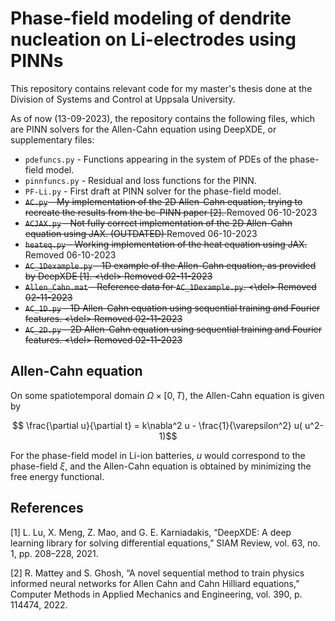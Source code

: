 # Phase-field modeling of dendrite nucleation on Li-electrodes using PINNs

This repository contains relevant code for my master's thesis done at the Division of Systems and Control at Uppsala University.

As of now (13-09-2023), the repository contains the following files, which are PINN solvers for the Allen-Cahn equation using DeepXDE, or supplementary files:

- `pdefuncs.py` - Functions appearing in the system of PDEs of the phase-field model.
- `pinnfuncs.py` - Residual and loss functions for the PINN. 
- `PF-Li.py` - First draft at PINN solver for the phase-field model.
- <del> `AC.py` - My implementation of the 2D Allen-Cahn equation, trying to recreate the results from the bc-PINN paper [2]. </del>  Removed 06-10-2023
-  <del> `ACJAX.py` - Not fully correct implementation of the 2D Allen-Cahn equation using JAX. (OUTDATED) </del> Removed 06-10-2023
-  <del> `heateq.py` - Working implementation of the heat equation using JAX. </del> Removed 06-10-2023
- <del> `AC_1Dexample.py` - 1D example of the Allen-Cahn equation, as provided by DeepXDE [1]. <\del> Removed 02-11-2023
- <del> `Allen_Cahn.mat` - Reference data for `AC_1Dexample.py`. <\del> Removed 02-11-2023
- <del> `AC_1D.py` - 1D Allen-Cahn equation using sequential training and Fourier features. <\del> Removed 02-11-2023
- <del> `AC_2D.py` - 2D Allen-Cahn equation using sequential training and Fourier features. <\del> Removed 02-11-2023

## Allen-Cahn equation

On some spatiotemporal domain $\Omega \times [0,T)$, the Allen-Cahn equation is given by

$$ \frac{\partial u}{\partial t} = k\nabla^2 u - \frac{1}{\varepsilon^2} u( u^2-1)$$

For the phase-field model in Li-ion batteries, $u$ would correspond to the phase-field $\xi$, and the Allen-Cahn equation is obtained by minimizing the free energy functional.

## References

[1] L. Lu, X. Meng, Z. Mao, and G. E. Karniadakis, “DeepXDE: A deep learning library for solving differential equations,” SIAM Review, vol. 63, no. 1, pp. 208–228, 2021.

[2] R. Mattey and S. Ghosh, “A novel sequential method to train physics informed neural networks for Allen Cahn and Cahn Hilliard equations,” Computer Methods in Applied Mechanics and Engineering, vol. 390, p. 114474, 2022.

